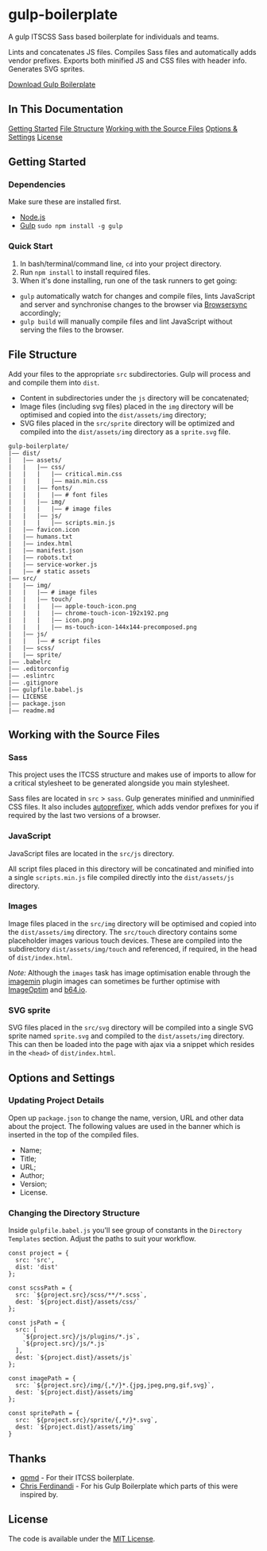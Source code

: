 # gulp-boilerplate

A gulp ITSCSS Sass based boilerplate for individuals and teams.

Lints and concatenates JS files.
Compiles Sass files and automatically adds vendor prefixes.
Exports both minified JS and CSS files with header info.
Generates SVG sprites.

[Download Gulp Boilerplate](https://github.com/neutraltone/gulp-boilerplate/archive/master.zip)

## In This Documentation

[Getting Started](#getting-started)
[File Structure](#file-structure)
[Working with the Source Files](#working-with-the-source-files)
[Options & Settings](#options--settings)
[License](#license)

## Getting Started

### Dependencies

Make sure these are installed first.

* [Node.js](http://nodejs.org)
* [Gulp](http://gulpjs.com) `sudo npm install -g gulp`

### Quick Start

1. In bash/terminal/command line, `cd` into your project directory.
2. Run `npm install` to install required files.
3. When it's done installing, run one of the task runners to get going:
  * `gulp` automatically watch for changes and compile files, lints JavaScript and server and synchronise changes to the browser via [Browsersync](https://www.browsersync.io/) accordingly; 
  * `gulp build` will manually compile files and lint JavaScript without serving the files to the browser.
  
## File Structure

Add your files to the appropriate `src` subdirectories. Gulp will process and and compile them into `dist`.

* Content in subdirectories under the `js` directory will be concatenated;
* Image files (including svg files) placed in the `img` directory will be optimised and copied into the `dist/assets/img` directory;
* SVG files placed in the `src/sprite` directory will be optimized and compiled into the `dist/assets/img` directory as a `sprite.svg` file.

```
gulp-boilerplate/
|—— dist/
|   |—— assets/
|   |   |—— css/
|   |   |   |—— critical.min.css
|   |   |   |—— main.min.css
|   |   |—— fonts/
|   |   |   |—— # font files
|   |   |—— img/
|   |   |   |—— # image files
|   |   |—— js/
|   |   |   |—— scripts.min.js
|   |—— favicon.icon
|   |—— humans.txt
|   |—— index.html
|   |—— manifest.json
|   |—— robots.txt
|   |—— service-worker.js
|   |—— # static assets
|—— src/
|   |—— img/
|   |   |—— # image files
|   |   |—— touch/
|   |   |   |—— apple-touch-icon.png
|   |   |   |—— chrome-touch-icon-192x192.png
|   |   |   |—— icon.png
|   |   |   |—— ms-touch-icon-144x144-precomposed.png
|   |—— js/
|   |   |—— # script files
|   |—— scss/
|   |—— sprite/
|—— .babelrc
|—— .editorconfig
|—— .eslintrc
|—— .gitignore
|—— gulpfile.babel.js
|—— LICENSE
|—— package.json
|—— readme.md
```

## Working with the Source Files

### Sass

This project uses the ITCSS structure and makes use of imports to allow for a critical stylesheet to be generated alongside you main stylesheet. 

Sass files are located in `src` > `sass`. Gulp generates minified and unminified CSS files. It also includes [autoprefixer](https://github.com/postcss/autoprefixer), which adds vendor prefixes for you if required by the last two versions of a browser.

### JavaScript

JavaScript files are located in the `src/js` directory.

All script files placed in this directory will be concatinated and minified into a single `scripts.min.js` file compiled directly into the `dist/assets/js` directory.

### Images

Image files placed in the `src/img` directory will be optimised and copied into the `dist/assets/img` directory. The `src/touch` directory contains some placeholder images various touch devices. These are compiled into the subdirectory `dist/assets/img/touch` and referenced, if required, in the head of `dist/index.html`.

*Note:* Although the `images` task has image optimisation enable through the [imagemin](https://www.npmjs.com/package/gulp-imagemin) plugin images can sometimes be further optimise with [ImageOptim](https://imageoptim.com/) and [b64.io](http://b64.io/).

### SVG sprite

SVG files placed in the `src/svg` directory will be compiled into a single SVG sprite named `sprite.svg` and compiled to the `dist/assets/img` directory. This can then be loaded into the page with ajax via a snippet which resides in the `<head>` of `dist/index.html`.

## Options and Settings

### Updating Project Details

Open up `package.json` to change the name, version, URL and other data about the project. The following values are used in the banner which is inserted in the top of the compiled files.

* Name;
* Title;
* URL;
* Author;
* Version;
* License.

### Changing the Directory Structure

Inside `gulpfile.babel.js` you'll see group of constants in the `Directory Templates` section. Adjust the paths to suit your workflow.

```
const project = {
  src: 'src',
  dist: 'dist'
};

const scssPath = {
  src: `${project.src}/scss/**/*.scss`,
  dest: `${project.dist}/assets/css/`
};

const jsPath = {
  src: [
    `${project.src}/js/plugins/*.js`,
    `${project.src}/js/*.js`
  ],
  dest: `${project.dist}/assets/js`
};

const imagePath = {
  src: `${project.src}/img/{,*/}*.{jpg,jpeg,png,gif,svg}`,
  dest: `${project.dist}/assets/img`
};

const spritePath = {
  src: `${project.src}/sprite/{,*/}*.svg`,
  dest: `${project.dist}/assets/img`
}
```

## Thanks

* [gpmd](https://github.com/gpmd/itcss-boilerplate) - For their ITCSS boilerplate.
* [Chris Ferdinandi](https://github.com/cferdinandi) - For his Gulp Boilerplate which parts of this were inspired by.  

## License

The code is available under the [MIT License](https://github.com/neutraltone/gulp-boilerplate/blob/master/LICENSE.md).  

